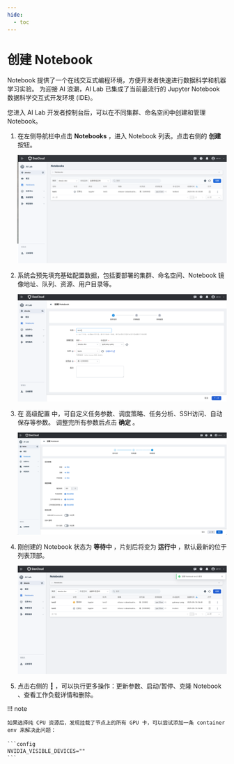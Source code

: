 ```yaml
---
hide:
  - toc
---
```


# 创建 Notebook

Notebook 提供了一个在线交互式编程环境，方便开发者快速进行数据科学和机器学习实验。
为迎接 AI 浪潮，AI Lab 已集成了当前最流行的 Jupyter Notebook 数据科学交互式开发环境 (IDE)。

您进入 AI Lab 开发者控制台后，可以在不同集群、命名空间中创建和管理 Notebook。

1. 在左侧导航栏中点击 **Notebooks** ，进入 Notebook 列表。点击右侧的 **创建** 按钮。

    ![点击创建](../../images/notebook01.png)

1. 系统会预先填充基础配置数据，包括要部署的集群、命名空间、Notebook 镜像地址、队列、资源、用户目录等。

    ![填写参数](../../images/notebook02.png)

1. 在 高级配置 中，可自定义任务参数、调度策略、任务分析、SSH访问、自动保存等参数。
   调整完所有参数后点击 **确定** 。

    ![高级配置](../../images/notebook06.png)

1. 刚创建的 Notebook 状态为 **等待中** ，片刻后将变为 **运行中** ，默认最新的位于列表顶部。

    ![创建成功](../../images/notebook03.png)

1. 点击右侧的 **┇** ，可以执行更多操作：更新参数、启动/暂停、克隆 Notebook 、查看工作负载详情和删除。

!!! note

    如果选择纯 CPU 资源后，发现挂载了节点上的所有 GPU 卡，可以尝试添加一条 container env 来解决此问题：

    ```config
    NVIDIA_VISIBLE_DEVICES=""
    ```
